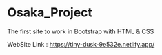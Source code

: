 # Osaka_Project
The first site to work in Bootstrap with HTML & CSS

WebSite Link : https://tiny-dusk-9e532e.netlify.app/


